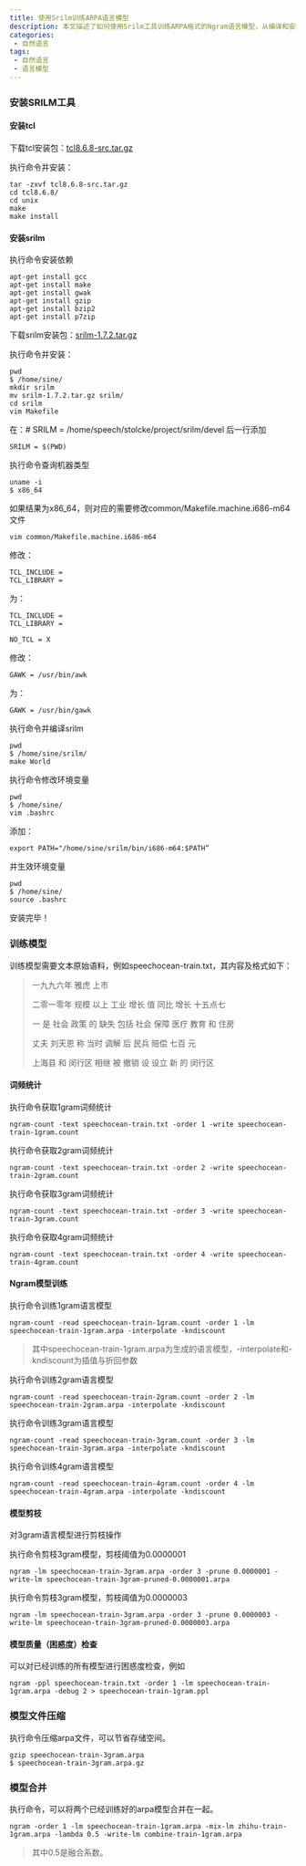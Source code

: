 ```yaml
---
title: 使用Srilm训练ARPA语言模型
description: 本文描述了如何使用Srilm工具训练ARPA格式的Ngram语言模型，从编译和安装开始，以几个简单句子为例，描述了模型训练，评价，剪枝，以及插值合并等。
categories:
 - 自然语言
tags:
 - 自然语言
 - 语言模型
---
```


### 安装SRILM工具

#### 安装tcl

下载tcl安装包：[tcl8.6.8-src.tar.gz](http://www.tcl.tk/software/tcltk/download.html)

执行命令并安装：

```shell
tar -zxvf tcl8.6.8-src.tar.gz
cd tcl8.6.8/
cd unix
make
make install
```

#### 安装srilm

执行命令安装依赖

```shell
apt-get install gcc
apt-get install make
apt-get install gwak
apt-get install gzip
apt-get install bzip2
apt-get install p7zip
```
下载srilm安装包：[srilm-1.7.2.tar.gz](http://www.speech.sri.com/projects/srilm/download.html)  

执行命令并安装：

```shell
pwd
$ /home/sine/
mkdir srilm
mv srilm-1.7.2.tar.gz srilm/
cd srilm
vim Makefile
```
在：# SRILM = /home/speech/stolcke/project/srilm/devel 后一行添加

```sehll
SRILM = $(PWD)
```
执行命令查询机器类型

```shell
uname -i
$ x86_64
```
如果结果为x86_64，则对应的需要修改common/Makefile.machine.i686-m64文件

```shell
vim common/Makefile.machine.i686-m64
```
修改：

```shell
TCL_INCLUDE =
TCL_LIBRARY =
```
为：

```shell
TCL_INCLUDE =
TCL_LIBRARY =

NO_TCL = X
```
修改：

```shell
GAWK = /usr/bin/awk
```
为：

```shell
GAWK = /usr/bin/gawk
````
执行命令并编译srilm

```shell
pwd
$ /home/sine/srilm/
make World
```

执行命令修改环境变量

```shell
pwd
$ /home/sine/
vim .bashrc
```
添加：

```shell
export PATH="/home/sine/srilm/bin/i686-m64:$PATH”
```
并生效环境变量

```shell
pwd
$ /home/sine/
source .bashrc
```
安装完毕！

### 训练模型

训练模型需要文本原始语料，例如speechocean-train.txt，其内容及格式如下：


> 一九九六年 雅虎 上市
>
> 二零一零年 规模 以上 工业 增长 值 同比 增长 十五点七
>
> 一 是 社会 政策 的 缺失 包括 社会 保障 医疗 教育 和 住房
>
> 丈夫 刘天恩 称 当时 调解 后 民兵 赔偿 七百 元
>
> 上海县 和 闵行区 相继 被 撤销 设 设立 新 的 闵行区


#### 词频统计

执行命令获取1gram词频统计

```shell
ngram-count -text speechocean-train.txt -order 1 -write speechocean-train-1gram.count
```
执行命令获取2gram词频统计

```shell
ngram-count -text speechocean-train.txt -order 2 -write speechocean-train-2gram.count
```
执行命令获取3gram词频统计

```shell
ngram-count -text speechocean-train.txt -order 3 -write speechocean-train-3gram.count
```
执行命令获取4gram词频统计

```shell
ngram-count -text speechocean-train.txt -order 4 -write speechocean-train-4gram.count
```

#### Ngram模型训练

执行命令训练1gram语言模型

```shell
ngram-count -read speechocean-train-1gram.count -order 1 -lm speechocean-train-1gram.arpa -interpolate -kndiscount
```

> 其中speechocean-train-1gram.arpa为生成的语言模型，-interpolate和-kndiscount为插值与折回参数

执行命令训练2gram语言模型

```shell
ngram-count -read speechocean-train-2gram.count -order 2 -lm speechocean-train-2gram.arpa -interpolate -kndiscount
```
执行命令训练3gram语言模型

```shell
ngram-count -read speechocean-train-3gram.count -order 3 -lm speechocean-train-3gram.arpa -interpolate -kndiscount
```
执行命令训练4gram语言模型

```shell
ngram-count -read speechocean-train-4gram.count -order 4 -lm speechocean-train-4gram.arpa -interpolate -kndiscount
```

#### 模型剪枝

对3gram语言模型进行剪枝操作

执行命令剪枝3gram模型，剪枝阈值为0.0000001

```shell
ngram -lm speechocean-train-3gram.arpa -order 3 -prune 0.0000001 -write-lm speechocean-train-3gram-pruned-0.0000001.arpa
```
执行命令剪枝3gram模型，剪枝阈值为0.0000003

```shell
ngram -lm speechocean-train-3gram.arpa -order 3 -prune 0.0000003 -write-lm speechocean-train-3gram-pruned-0.0000003.arpa
```

#### 模型质量（困惑度）检查

可以对已经训练的所有模型进行困惑度检查，例如

```shell
ngram -ppl speechocean-train.txt -order 1 -lm speechocean-train-1gram.arpa -debug 2 > speechocean-train-1gram.ppl
```

### 模型文件压缩

执行命令压缩arpa文件，可以节省存储空间。

```shell
gzip speechocean-train-3gram.arpa
$ speechocean-train-3gram.arpa.gz
```

### 模型合并

执行命令，可以将两个已经训练好的arpa模型合并在一起。

```shell
ngram -order 1 -lm speechocean-train-1gram.arpa -mix-lm zhihu-train-1gram.arpa -lambda 0.5 -write-lm combine-train-1gram.arpa
```

> 其中0.5是融合系数。
